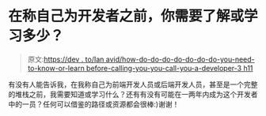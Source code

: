 # 在称自己为开发者之前，你需要了解或学习多少？

> 原文:[https://dev . to/Ian avid/how-do-do-do-do-do-do-do-you-need-to-know-or-learn before-calling-you-you-call-you-a-developer-3 h11](https://dev.to/iandavid/how-much-do-you-need-to-know-or-learn-before-calling-yourself-a-developer-3h11)

有没有人能告诉我，在我称自己为前端开发人员或后端开发人员，甚至是一个完整的堆栈之前，我需要知道或学习什么？还有有没有可能在一两年内成为这个开发者中的一员？任何可以借鉴的路径或资源都会很棒:)谢谢！